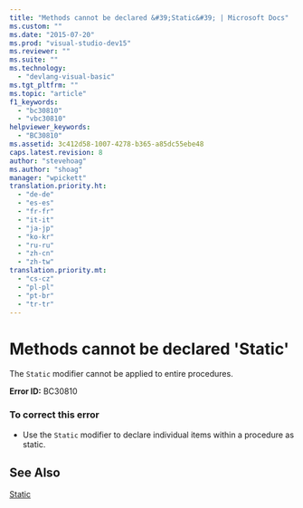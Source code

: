```yaml
---
title: "Methods cannot be declared &#39;Static&#39; | Microsoft Docs"
ms.custom: ""
ms.date: "2015-07-20"
ms.prod: "visual-studio-dev15"
ms.reviewer: ""
ms.suite: ""
ms.technology: 
  - "devlang-visual-basic"
ms.tgt_pltfrm: ""
ms.topic: "article"
f1_keywords: 
  - "bc30810"
  - "vbc30810"
helpviewer_keywords: 
  - "BC30810"
ms.assetid: 3c412d58-1007-4278-b365-a85dc55ebe48
caps.latest.revision: 8
author: "stevehoag"
ms.author: "shoag"
manager: "wpickett"
translation.priority.ht: 
  - "de-de"
  - "es-es"
  - "fr-fr"
  - "it-it"
  - "ja-jp"
  - "ko-kr"
  - "ru-ru"
  - "zh-cn"
  - "zh-tw"
translation.priority.mt: 
  - "cs-cz"
  - "pl-pl"
  - "pt-br"
  - "tr-tr"
---
```

# Methods cannot be declared &#39;Static&#39;
The `Static` modifier cannot be applied to entire procedures.  
  
 **Error ID:** BC30810  
  
### To correct this error  
  
-   Use the `Static` modifier to declare individual items within a procedure as static.  
  
## See Also  
 [Static](/dotnet/visual-basic/language-reference/modifiers/static)